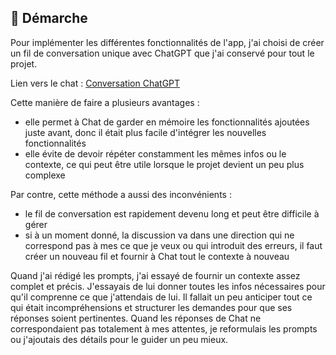 ## 🔰 Démarche

Pour implémenter les différentes fonctionnalités de l'app, j'ai choisi de créer un fil de conversation unique avec ChatGPT que j'ai conservé pour tout le projet.

Lien vers le chat : [Conversation ChatGPT](https://chatgpt.com/share/68fa38be-71ec-8012-84cb-d640c73c9ae9)

Cette manière de faire a plusieurs avantages :

- elle permet à Chat de garder en mémoire les fonctionnalités ajoutées juste avant, donc il était plus facile d'intégrer les nouvelles fonctionnalités
- elle évite de devoir répéter constamment les mêmes infos ou le contexte, ce qui peut être utile lorsque le projet devient un peu plus complexe

Par contre, cette méthode a aussi des inconvénients :

- le fil de conversation est rapidement devenu long et peut être difficile à gérer
- si à un moment donné, la discussion va dans une direction qui ne correspond pas à mes ce que je veux ou qui introduit des erreurs, il faut créer un nouveau fil et fournir à Chat tout le contexte à nouveau

Quand j'ai rédigé les prompts, j'ai essayé de fournir un contexte assez complet et précis. J'essayais de lui donner toutes les infos nécessaires pour qu'il comprenne ce que j'attendais de lui.
Il fallait un peu anticiper tout ce qui était incompréhensions et structurer les demandes pour que ses réponses soient pertinentes.
Quand les réponses de Chat ne correspondaient pas totalement à mes attentes, je reformulais les prompts ou j'ajoutais des détails pour le guider un peu mieux.
